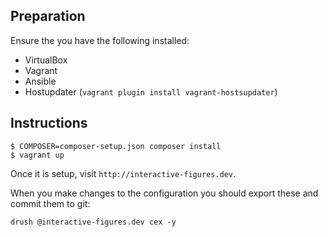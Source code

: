 ## Preparation

Ensure the you have the following installed:

- VirtualBox
- Vagrant
- Ansible
- Hostupdater (`vagrant plugin install vagrant-hostsupdater`)

## Instructions

```
$ COMPOSER=composer-setup.json composer install
$ vagrant up
```

Once it is setup, visit `http://interactive-figures.dev`.

When you make changes to the configuration you should export these and commit them to git:

```
drush @interactive-figures.dev cex -y
```
